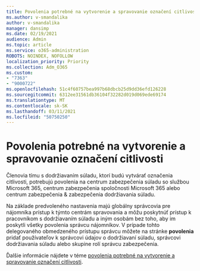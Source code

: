 ```yaml
---
title: Povolenia potrebné na vytvorenie a spravovanie označení citlivosti
ms.author: v-smandalika
author: v-smandalika
manager: dansimp
ms.date: 02/19/2021
audience: Admin
ms.topic: article
ms.service: o365-administration
ROBOTS: NOINDEX, NOFOLLOW
localization_priority: Priority
ms.collection: Adm_O365
ms.custom:
- "7363"
- "9000722"
ms.openlocfilehash: 51c4f60757bea997b68dbcb25d9dd36efd126228
ms.sourcegitcommit: 6312ee31561db36104f32282d019d069ede69174
ms.translationtype: MT
ms.contentlocale: sk-SK
ms.lasthandoff: 03/11/2021
ms.locfileid: "50750250"
---
```

# <a name="permissions-required-to-create-and-manage-sensitivity-labels"></a>Povolenia potrebné na vytvorenie a spravovanie označení citlivosti

Členovia tímu s dodržiavaním súladu, ktorí budú vytvárať označenia citlivosti, potrebujú povolenia na centrum zabezpečenia súladu so službou Microsoft 365, centrum zabezpečenia spoločnosti Microsoft 365 alebo centrum zabezpečenia & zabezpečenia dodržiavania súladu.

Na základe predvoleného nastavenia majú globálny správcovia pre nájomníka prístup k týmto centrám spravovania a môžu poskytnúť prístup k pracovníkom s dodržiavaním súladu a iným osobám bez toho, aby im poskytli všetky povolenia správcu nájomníkov. V prípade tohto delegovaného obmedzeného prístupu správcu môžete na stránke **povolenia** pridať používateľov k správcovi údajov o dodržiavaní súladu, správcovi dodržiavania súladu alebo skupine rolí správcu zabezpečenia.

Ďalšie informácie nájdete v téme [povolenia potrebné na vytvorenie a spravovanie označení citlivosti](https://docs.microsoft.com/microsoft-365/compliance/get-started-with-sensitivity-labels).